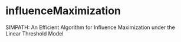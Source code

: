 # influenceMaximization
SIMPATH: An Efficient Algorithm for Influence Maximization under the Linear Threshold Model
